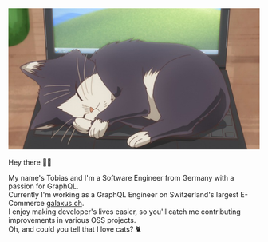 <img src="haru_sleeping.jpg" width="600" />

Hey there 👋🏻 

My name's Tobias and I'm a Software Engineer from Germany with a passion for GraphQL.<br/>
Currently I'm working as a GraphQL Engineer on Switzerland's largest E-Commerce [galaxus.ch](https://galaxus.ch).<br/>
I enjoy making developer's lives easier, so you'll catch me contributing improvements in various OSS projects.<br/>
Oh, and could you tell that I love cats? 🐈
